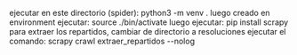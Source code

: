 ejecutar en este directorio (spider): python3 -m venv .
luego creado en environment ejecutar: source ./bin/activate
luego ejecutar: pip install scrapy
para extraer los repartidos, cambiar de directorio a resoluciones
ejecutar el comando: scrapy crawl extraer_repartidos --nolog
